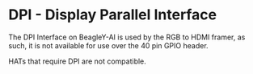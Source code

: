 <!--
---
name: DPI
class: interface
type: pinout
description: BeagleY-AI DPI Interface
url: https://www.raspberrypi.org/documentation/hardware/raspberrypi/dpi/
-->
# DPI - Display Parallel Interface

The DPI Interface on BeagleY-AI is used by the RGB to HDMI framer, as such, it is not available for use over the 40 pin GPIO header.

HATs that require DPI are not compatible. 